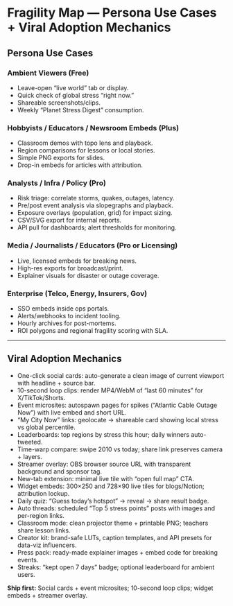 # Fragility Map — Persona Use Cases + Viral Adoption Mechanics

## Persona Use Cases

### Ambient Viewers (Free)
- Leave-open “live world” tab or display.
- Quick check of global stress “right now.”
- Shareable screenshots/clips.
- Weekly “Planet Stress Digest” consumption.

### Hobbyists / Educators / Newsroom Embeds (Plus)
- Classroom demos with topo lens and playback.
- Region comparisons for lessons or local stories.
- Simple PNG exports for slides.
- Drop-in embeds for articles with attribution.

### Analysts / Infra / Policy (Pro)
- Risk triage: correlate storms, quakes, outages, latency.
- Pre/post event analysis via slopegraphs and playback.
- Exposure overlays (population, grid) for impact sizing.
- CSV/SVG export for internal reports.
- API pull for dashboards; alert thresholds for monitoring.

### Media / Journalists / Educators (Pro or Licensing)
- Live, licensed embeds for breaking news.
- High-res exports for broadcast/print.
- Explainer visuals for disaster or outage coverage.

### Enterprise (Telco, Energy, Insurers, Gov)
- SSO embeds inside ops portals.
- Alerts/webhooks to incident tooling.
- Hourly archives for post-mortems.
- ROI polygons and regional fragility scoring with SLA.

---

## Viral Adoption Mechanics

- One-click social cards: auto-generate a clean image of current viewport with headline + source bar.
- 10-second loop clips: render MP4/WebM of “last 60 minutes” for X/TikTok/Shorts.
- Event microsites: autospawn pages for spikes (“Atlantic Cable Outage Now”) with live embed and short URL.
- “My City Now” links: geolocate → shareable card showing local stress vs global percentile.
- Leaderboards: top regions by stress this hour; daily winners auto-tweeted.
- Time-warp compare: swipe 2010 vs today; share link preserves camera + layers.
- Streamer overlay: OBS browser source URL with transparent background and sponsor tag.
- New-tab extension: minimal live tile with “open full map” CTA.
- Widget embeds: 300×250 and 728×90 live tiles for blogs/Notion; attribution lockup.
- Daily quiz: “Guess today’s hotspot” → reveal → share result badge.
- Auto threads: scheduled “Top 5 stress points” posts with images and per-region links.
- Classroom mode: clean projector theme + printable PNG; teachers share lesson links.
- Creator kit: brand-safe LUTs, caption templates, and API presets for data-viz influencers.
- Press pack: ready-made explainer images + embed code for breaking events.
- Streaks: “kept open 7 days” badge; optional leaderboard for ambient users.

**Ship first:** Social cards + event microsites; 10-second loop clips; widget embeds + streamer overlay.
